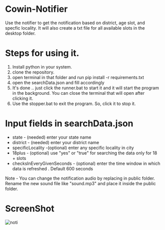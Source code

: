 # Cowin-Notifier

Use the notifier to get the notification based on district, age slot, and specfic locality. It will also create a txt file for all available slots in the desktop folder.

# Steps for using it.

1.  Install python in your system.
2.  clone the repository.
3.  open terminal in that folder and run pip install -r requirements.txt
4.  open the searchData.json and fill accordingly
5.  It's done .. just click the runner.bat to start it and it will start the program in the background. You can close the terminal that will open after clicking it.
6.  Use the stopper.bat to exit the program. So, click it to stop it.

# Input fields in searchData.json

* state - (needed) enter your state name
* district - (needed) enter your district name
* specificLocality -(optional) enter any specific locality in city
* 18plus - (optional) use "yes" or "true" for searching the data only for 18 + slots
* checksInEveryGivenSeconds - (optional) enter the time window in which data is refreshed . Default 600 seconds

Note - You can change the notification audio by replacing in public folder. Rename the new sound file like "sound.mp3" and place it inside the public folder.

# ScreenShot

![noti](https://user-images.githubusercontent.com/64629430/119117272-b6115b80-ba46-11eb-84a2-90b57baf2920.JPG)

